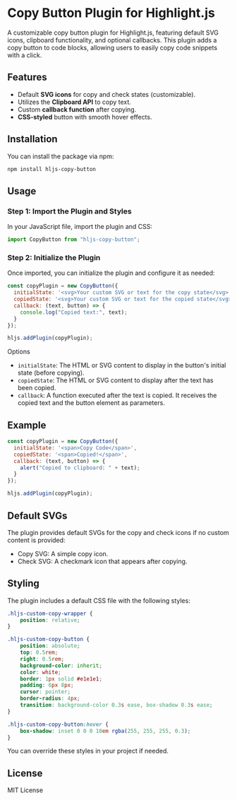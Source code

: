 # Copy Button Plugin for Highlight.js

A customizable copy button plugin for Highlight.js, featuring default SVG icons, clipboard functionality, and optional callbacks. This plugin adds a copy button to code blocks, allowing users to easily copy code snippets with a click.

## Features

- Default **SVG icons** for copy and check states (customizable).
- Utilizes the **Clipboard API** to copy text.
- Custom **callback function** after copying.
- **CSS-styled** button with smooth hover effects.

## Installation

You can install the package via npm:

```bash
npm install hljs-copy-button
```

## Usage
### Step 1: Import the Plugin and Styles
In your JavaScript file, import the plugin and CSS:

```javascript
import CopyButton from "hljs-copy-button";
```

### Step 2: Initialize the Plugin
Once imported, you can initialize the plugin and configure it as needed:

```javascript
const copyPlugin = new CopyButton({
  initialState: '<svg>Your custom SVG or text for the copy state</svg>',
  copiedState: '<svg>Your custom SVG or text for the copied state</svg>',
  callback: (text, button) => {
    console.log("Copied text:", text);
  }
});

hljs.addPlugin(copyPlugin);
```

Options
- `initialState`: The HTML or SVG content to display in the button's initial state (before copying).
- `copiedState`: The HTML or SVG content to display after the text has been copied.
- `callback`: A function executed after the text is copied. It receives the copied text and the button element as parameters.

## Example
```javascript
const copyPlugin = new CopyButton({
  initialState: '<span>Copy Code</span>',
  copiedState: '<span>Copied!</span>',
  callback: (text, button) => {
    alert("Copied to clipboard: " + text);
  }
});

hljs.addPlugin(copyPlugin);
```

## Default SVGs
The plugin provides default SVGs for the copy and check icons if no custom content is provided:

- Copy SVG: A simple copy icon.
- Check SVG: A checkmark icon that appears after copying.

## Styling
The plugin includes a default CSS file with the following styles:

```css
.hljs-custom-copy-wrapper {
    position: relative;
}

.hljs-custom-copy-button {
    position: absolute;
    top: 0.5rem;
    right: 0.5rem;
    background-color: inherit;
    color: white;
    border: 1px solid #e1e1e1;
    padding: 6px 8px;
    cursor: pointer;
    border-radius: 4px;
    transition: background-color 0.3s ease, box-shadow 0.3s ease;
}

.hljs-custom-copy-button:hover {
    box-shadow: inset 0 0 0 10em rgba(255, 255, 255, 0.3);
}
```
You can override these styles in your project if needed.

## License
MIT License

